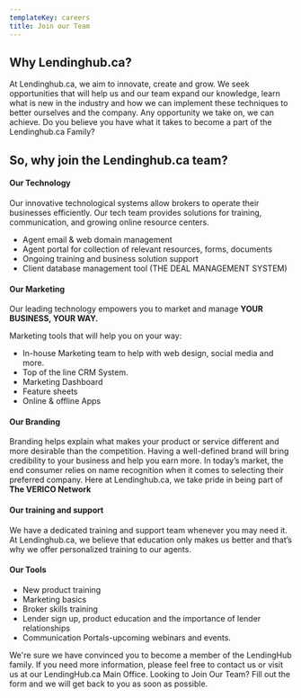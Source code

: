 ```yaml
---
templateKey: careers
title: Join our Team
---
```

## **Why Lendinghub.ca?**

At Lendinghub.ca, we aim to innovate, create and grow. We seek opportunities that will help us and our team expand our knowledge, learn what is new in the industry and how we can implement these techniques to better ourselves and the company. Any opportunity we take on, we can achieve. Do you believe you have what it takes to become a part of the Lendinghub.ca Family?

## So, why join the Lendinghub.ca team?

#### **Our Technology**

Our innovative technological systems allow brokers to operate their businesses efficiently. Our tech team provides solutions for training, communication, and growing online resource centers.

* Agent email & web domain management
* Agent portal for collection of relevant resources, forms, documents
* Ongoing training and business solution support
* Client database management tool (THE DEAL MANAGEMENT SYSTEM)

#### **Our Marketing**

Our leading technology empowers you to market and manage **YOUR BUSINESS, YOUR WAY.**

Marketing tools that will help you on your way:

* In-house Marketing team to help with web design, social media and more.
* Top of the line CRM System.
* Marketing Dashboard
* Feature sheets
* Online & offline Apps

#### **Our Branding**

Branding helps explain what makes your product or service different and more desirable than the competition. Having a well-defined brand will bring credibility to your business and help you earn more. In today’s market, the end consumer relies on name recognition when it comes to selecting their preferred company. Here at Lendinghub.ca, we take pride in being part of **The VERICO Network**

#### **Our training and support**

We have a dedicated training and support team whenever you may need it. At Lendinghub.ca, we believe that education only makes us better and that’s why we offer personalized training to our agents.

#### Our Tools

* New product training
* Marketing basics
* Broker skills training
* Lender sign up, product education and the importance of lender relationships
* Communication Portals-upcoming webinars and events.

We're sure we have convinced you to become a member of the LendingHub family. If you need more information, please feel free to contact us or visit us at our LendingHub.ca Main Office. Looking to Join Our Team? Fill out the form and we will get back to you as soon as possible.